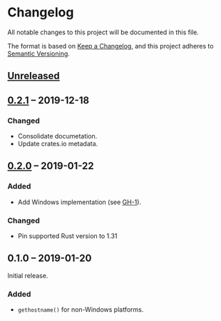 # Changelog
All notable changes to this project will be documented in this file.

The format is based on [Keep a Changelog](https://keepachangelog.com/en/1.0.0/),
and this project adheres to [Semantic Versioning](https://semver.org/spec/v2.0.0.html).

## [Unreleased]

## [0.2.1] – 2019-12-18
### Changed
- Consolidate documetation.
- Update crates.io metadata.

## [0.2.0] – 2019-01-22
### Added
- Add Windows implementation (see [GH-1]).

[Gh-1]: https://codeberg.org/flausch/gethostname.rs/pulls/1

### Changed
- Pin supported Rust version to 1.31

## 0.1.0 – 2019-01-20
Initial release.

### Added

- `gethostname()` for non-Windows platforms.

[0.2.0]: https://codeberg.org/flausch/gethostname.rs/compare/gethostname-0.1.0...gethostname-0.2.0
[0.2.1]: https://codeberg.org/flausch/gethostname.rs/compare/gethostname-0.2.0...gethostname-0.2.1
[Unreleased]: https://codeberg.org/flausch/gethostname.rs/compare/gethostname-0.2.1...HEAD
